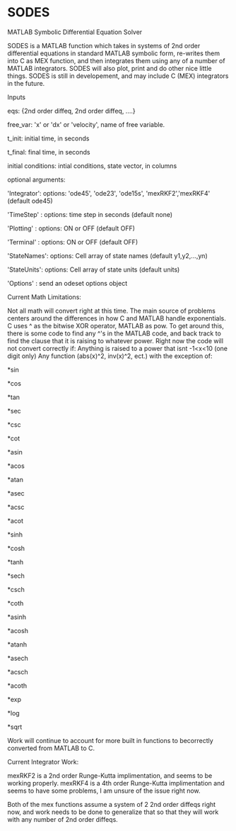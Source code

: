 SODES
=====

MATLAB Symbolic Differential Equation Solver

SODES is a MATLAB function which takes in systems of 2nd order differential equations in standard MATLAB symbolic form, 
re-writes them into C as MEX function, and then integrates them using any of a number of MATLAB integrators.  SODES will
also plot, print and do other nice little things.  SODES is still in developement, and may include C (MEX) integrators
in the future.

Inputs

  eqs:                {2nd order diffeq, 2nd order diffeq, ....}

  free_var:           'x' or 'dx' or 'velocity', name of free variable.

  t_init:             initial time, in seconds

  t_final:            final time, in seconds

  initial conditions: intial conditions, state vector, in columns

  

  optional arguments:

  'Integrator': options: 'ode45', 'ode23', 'ode15s', 'mexRKF2','mexRKF4'  (default ode45)

  'TimeStep' : options: time step in seconds (default none)

  'Plotting'  : options: ON or OFF (default OFF)

  'Terminal'  : options: ON or OFF (default OFF)

  'StateNames': options: Cell array of state names (default y1,y2,...,yn)

  'StateUnits': options: Cell array of state units (default units)

  'Options'   : send an odeset options object



Current Math Limitations:

Not all math will convert right at this time.  The main source of problems centers around the differences in how C and MATLAB handle exponentials.  C uses ^ as the bitwise XOR operator, MATLAB as pow.  To get around this, there is some code to find any ^'s in the MATLAB code, and back track to find the clause that it is raising to whatever power. Right now the code will not convert correctly if:
Anything is raised to a power that isnt -1<x<10 (one digit only)
Any function (abs(x)^2, inv(x)^2, ect.) with the exception of:

*sin

*cos

*tan

*sec

*csc

*cot

*asin

*acos

*atan

*asec

*acsc

*acot

*sinh

*cosh

*tanh

*sech

*csch

*coth

*asinh

*acosh

*atanh

*asech

*acsch

*acoth

*exp

*log

*sqrt

Work will continue to account for more built in functions to becorrectly converted from MATLAB to C. 

Current Integrator Work:

mexRKF2 is a 2nd order Runge-Kutta implimentation, and seems to be working properly.  mexRKF4 is a 4th order Runge-Kutta implimentation and seems to have some problems, I am unsure of the issue right now.

Both of the mex functions assume a system of 2 2nd order diffeqs right now, and work needs to be done to generalize that so that they will work with any number of 2nd order diffeqs.